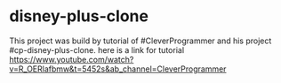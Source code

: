 # disney-plus-clone

This project was build by tutorial of #CleverProgrammer and his project #cp-disney-plus-clone.
here is a link for tutorial https://www.youtube.com/watch?v=R_OERlafbmw&t=5452s&ab_channel=CleverProgrammer
